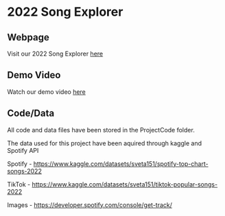 # 2022 Song Explorer

## Webpage
Visit our 2022 Song Explorer [here](https://kasidyffernandes.github.io/project)


## Demo Video
Watch our demo video [here](https://www.youtube.com/watch?v=F2Yyh1KGpdY)


## Code/Data
All code and data files have been stored in the ProjectCode folder.

The data used for this project have been aquired through kaggle and Spotify API 

Spotify - https://www.kaggle.com/datasets/sveta151/spotify-top-chart-songs-2022

TikTok - https://www.kaggle.com/datasets/sveta151/tiktok-popular-songs-2022

Images - https://developer.spotify.com/console/get-track/


